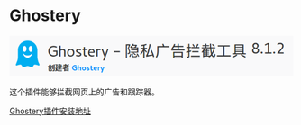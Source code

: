 # Ghostery

![](res/1.png)

这个插件能够拦截网页上的广告和跟踪器。

[Ghostery插件安装地址](https://addons.mozilla.org/zh-CN/firefox/addon/ghostery/)
